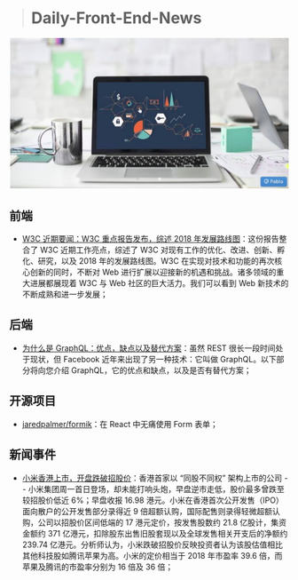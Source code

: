 
> # Daily-Front-End-News

[![cover][img]][link]

[img]: https://github.com/fengshangwuqi/Daily-Front-End-News/blob/master/history/2018/07/10/w3c.jpg "W3C 近期要闻：W3C 重点报告发布，综述 2018 年发展路线图"
[link]: https://zhuanlan.zhihu.com/p/38644049

## 前端

- [W3C 近期要闻：W3C 重点报告发布，综述 2018 年发展路线图](https://zhuanlan.zhihu.com/p/38644049)：这份报告整合了 W3C 近期工作亮点，综述了 W3C 对现有工作的优化、改进、创新、孵化、研究，以及 2018 年的发展路线图。W3C 在实现对技术和功能的再次核心创新的同时，不断对 Web 进行扩展以迎接新的机遇和挑战。诸多领域的重大进展都展现着 W3C 与 Web 社区的巨大活力。我们可以看到 Web 新技术的不断成熟和进一步发展；

## 后端

- [为什么是 GraphQL：优点，缺点以及替代方案](https://www.robinwieruch.de/why-graphql-advantages-disadvantages-alternatives/)：虽然 REST 很长一段时间处于现状，但 Facebook 近年来出现了另一种技术：它叫做 GraphQL。以下部分将向您介绍 GraphQL，它的优点和缺点，以及是否有替代方案；

## 开源项目

- [jaredpalmer/formik](https://github.com/jaredpalmer/formik)：在 React 中无痛使用 Form 表单；

## 新闻事件

- [小米香港上市，开盘跌破招股价](https://www.solidot.org/story?sid=57127)：香港首家以 “同股不同权” 架构上市的公司 -- 小米集团周一首日登场，却未能打响头炮，早盘逆市走低，股价最多曾跌至较招股价低近 6%；早盘收报 16.98 港元。小米在香港首次公开发售（IPO）面向散户的公开发售部分录得近 9 倍超额认购，国际配售则录得轻微超额认购，公司以招股价区间低端的 17 港元定价，按发售股数约 21.8 亿股计，集资金额约 371 亿港元，扣除股东出售旧股套现以及全球发售相关开支后的净额约 239.74 亿港元。分析师认为，小米跌破招股价反映投资者认为该股估值相比其他科技股如腾讯苹果为高。小米的定价相当于 2018 年市盈率 39.6 倍，而苹果及腾讯的市盈率分别为 16 倍及 36 倍；
